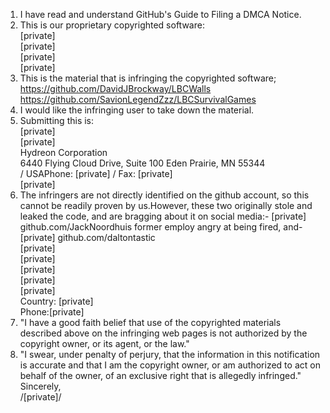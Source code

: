 1.  I have read and understand GitHub's Guide to Filing a DMCA Notice.  
2.  This is our proprietary copyrighted software:  
[private]  
[private]   
[private]   
[private]  
3.  This is the material that is infringing the copyrighted software; https://github.com/DavidJBrockway/LBCWalls  
https://github.com/SavionLegendZzz/LBCSurvivalGames  
4.  I would like the infringing user to take down the material.  
5.   Submitting this is:  
[private]  
[private]  
Hydreon Corporation  
6440 Flying Cloud Drive, Suite 100
Eden Prairie, MN 55344   
/ USAPhone: [private] / Fax: [private]   
[private]
6. The infringers are not directly identified on the github account, so this cannot be readily proven by us.However, these two originally stole and leaked the code, and are bragging about it on social media:- [private] github.com/JackNoordhuis former employ angry at being fired, and- [private] github.com/daltontastic  
[private]  
[private]   
[private]  
[private]  
[private]   
Country: [private]    
Phone:[private]    
7.   "I have a good faith belief that use of the copyrighted materials described above on the infringing web pages is not authorized by the copyright owner, or its agent, or the law."  
8.  "I swear, under penalty of perjury, that the information in this notification is accurate and that I am the copyright owner, or am authorized to act on behalf of the owner, of an exclusive right that is allegedly infringed."  
Sincerely,  
/[private]/
